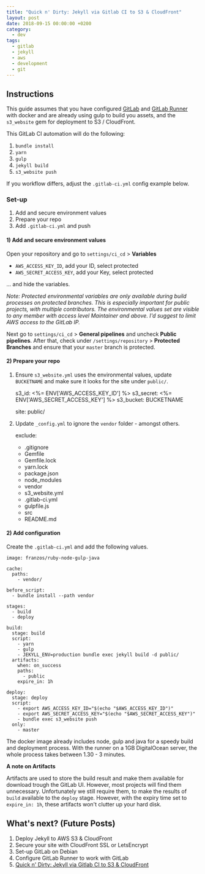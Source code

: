 ```yaml
---
title: "Quick n' Dirty: Jekyll via Gitlab CI to S3 & CloudFront"
layout: post
date: 2018-09-15 00:00:00 +0200
category:
  - dev
tags:
  - gitlab
  - jekyll
  - aws
  - development
  - git
---
```


## Instructions

This guide assumes that you have configured [GitLab](https://about.gitlab.com/installation/) and [GitLab Runner](https://docs.gitlab.com/runner/install/) with docker and are already using gulp to build you assets, and the `s3_website` gem for deployment to S3 / CloudFront.

This GitLab CI automation will do the following:

1. `bundle install`
2. `yarn`
3. `gulp`
4. `jekyll build`
5. `s3_website push`

If you workflow differs, adjust the `.gitlab-ci.yml` config example below.

### Set-up

1. Add and secure environment values
2. Prepare your repo
3. Add `.gitlab-ci.yml` and push

#### 1) Add and secure environment values

Open your repository and go to `settings/ci_cd` > **Variables**

- `AWS_ACCESS_KEY_ID`, add your ID, select protected
- `AWS_SECRET_ACCESS_KEY`, add your Key, select protected

... and hide the variables.

*Note: Protected environmental variables are only available during build processes on protected branches. This is especially important for public projects, with multiple contributors. The environmental values set are visible to any member with access level Maintainer and above. I'd suggest to limit AWS access to the GitLab IP.*

Next go to `settings/ci_cd` > **General pipelines** and uncheck **Public pipelines**. After that, check under `/settings/repository` > **Protected Branches** and ensure that your `master` branch is protected.

#### 2) Prepare your repo

1) Ensure `s3_website.yml` uses the environmental values, update `BUCKETNAME` and make sure it looks for the site under `public/`.

    s3_id: <%= ENV['AWS_ACCESS_KEY_ID'] %>
    s3_secret: <%= ENV['AWS_SECRET_ACCESS_KEY'] %>
    s3_bucket: BUCKETNAME

    site: public/

2) Update `_config.yml` to ignore the `vendor` folder - amongst others.

    exclude:
      - .gitignore
      - Gemfile
      - Gemfile.lock
      - yarn.lock
      - package.json
      - node_modules
      - vendor
      - s3_website.yml
      - .gitlab-ci.yml
      - gulpfile.js
      - src
      - README.md

#### 2) Add configuration

Create the `.gitlab-ci.yml` and add the following values.

    image: franzos/ruby-node-gulp-java

    cache:
      paths:
        - vendor/

    before_script:
      - bundle install --path vendor

    stages:
      - build
      - deploy

    build:
      stage: build
      script:
        - yarn
        - gulp
        - JEKYLL_ENV=production bundle exec jekyll build -d public/
      artifacts:
        when: on_success
        paths:
          - public
        expire_in: 1h

    deploy:
      stage: deploy
      script:
        - export AWS_ACCESS_KEY_ID="$(echo "$AWS_ACCESS_KEY_ID")"
        - export AWS_SECRET_ACCESS_KEY="$(echo "$AWS_SECRET_ACCESS_KEY")"
        - bundle exec s3_website push
      only:
        - master

The docker image already includes node, gulp and java for a speedy build and deployment process. With the runner on a 1GB DigitalOcean server, the whole process takes between 1.30 - 3 minutes.

**A note on Artifacts**

Artifacts are used to store the build result and make them available for download trough the GitLab UI. However, most projects will find them unnecessary. Unfortunately we still require them, to make the results of `build` available to the `deploy` stage. However, with the expiry time set to `expire_in: 1h`, these artifacts won't clutter up your hard disk.

## What's next? (Future Posts)

1. Deploy Jekyll to AWS S3 & CloudFront
2. Secure your site with CloudFront SSL or LetsEncrypt
3. Set-up GitLab on Debian
4. Configure GitLab Runner to work with GitLab
5. [Quick n' Dirty: Jekyll via Gitlab CI to S3 & CloudFront](/dev/quick-n-dirty-jekyll-yarn-gulp-gitlab-ci-s3_website-to-s3/)
